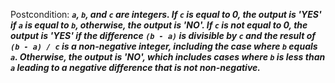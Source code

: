 Postcondition: ***`a`, `b`, and `c` are integers. If `c` is equal to 0, the output is 'YES' if `a` is equal to `b`, otherwise, the output is 'NO'. If `c` is not equal to 0, the output is 'YES' if the difference `(b - a)` is divisible by `c` and the result of `(b - a) / c` is a non-negative integer, including the case where `b` equals `a`. Otherwise, the output is 'NO', which includes cases where `b` is less than `a` leading to a negative difference that is not non-negative.***